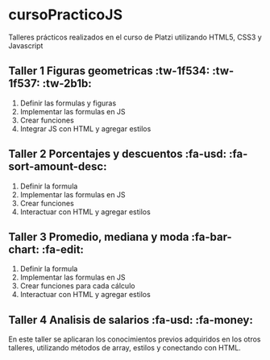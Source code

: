 # cursoPracticoJS
Talleres prácticos realizados en el curso de Platzi utilizando HTML5, CSS3 y Javascript

## Taller 1 Figuras geometricas :tw-1f534: :tw-1f537: :tw-2b1b:

1. Definir las formulas y figuras
2. Implementar las formulas en JS
3. Crear funciones 
4. Integrar JS con HTML y agregar estilos

## Taller 2 Porcentajes y descuentos :fa-usd: :fa-sort-amount-desc:

1. Definir la formula
2. Implementar las formulas en JS
3. Crear funciones
4. Interactuar con HTML y agregar estilos

## Taller 3 Promedio, mediana y moda :fa-bar-chart: :fa-edit:

1. Definir la formula
2. Implementar las formulas en JS
3. Crear funciones para cada cálculo
4. Interactuar con HTML y agregar estilos

## Taller 4 Analisis de salarios :fa-usd:  :fa-money:

En este taller se aplicaran los conocimientos
previos adquiridos en los otros talleres, 
utilizando métodos de array, estilos y 
conectando con HTML.